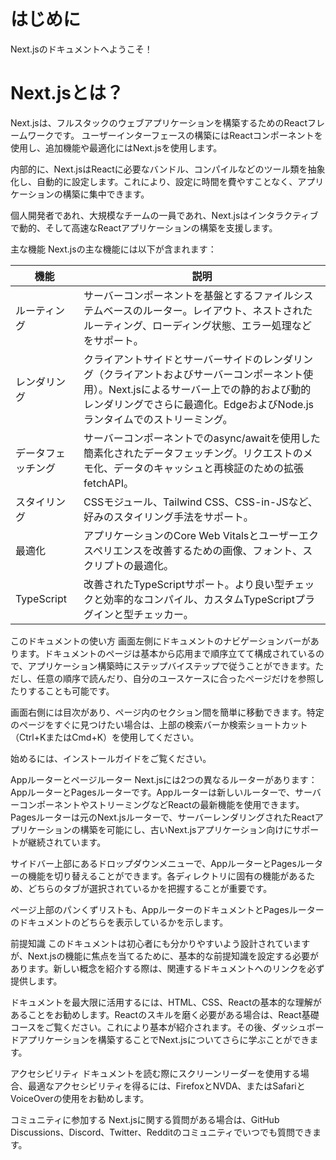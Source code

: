 # はじめに
Next.jsのドキュメントへようこそ！

# Next.jsとは？
Next.jsは、フルスタックのウェブアプリケーションを構築するためのReactフレームワークです。
ユーザーインターフェースの構築にはReactコンポーネントを使用し、追加機能や最適化にはNext.jsを使用します。

内部的に、Next.jsはReactに必要なバンドル、コンパイルなどのツール類を抽象化し、自動的に設定します。これにより、設定に時間を費やすことなく、アプリケーションの構築に集中できます。

個人開発者であれ、大規模なチームの一員であれ、Next.jsはインタラクティブで動的、そして高速なReactアプリケーションの構築を支援します。

主な機能 Next.jsの主な機能には以下が含まれます：

| 機能         | 説明                                                                                                                   |
| ---------- | -------------------------------------------------------------------------------------------------------------------- |
| ルーティング     | サーバーコンポーネントを基盤とするファイルシステムベースのルーター。レイアウト、ネストされたルーティング、ローディング状態、エラー処理などをサポート。                                          |
| レンダリング     | クライアントサイドとサーバーサイドのレンダリング（クライアントおよびサーバーコンポーネント使用）。Next.jsによるサーバー上での静的および動的レンダリングでさらに最適化。EdgeおよびNode.jsランタイムでのストリーミング。 |
| データフェッチング  | サーバーコンポーネントでのasync/awaitを使用した簡素化されたデータフェッチング。リクエストのメモ化、データのキャッシュと再検証のための拡張fetchAPI。                                  |
| スタイリング     | CSSモジュール、Tailwind CSS、CSS-in-JSなど、好みのスタイリング手法をサポート。                                                                  |
| 最適化        | アプリケーションのCore Web Vitalsとユーザーエクスペリエンスを改善するための画像、フォント、スクリプトの最適化。                                                      |
| TypeScript | 改善されたTypeScriptサポート。より良い型チェックと効率的なコンパイル、カスタムTypeScriptプラグインと型チェッカー。                                                  |

このドキュメントの使い方 画面左側にドキュメントのナビゲーションバーがあります。ドキュメントのページは基本から応用まで順序立てて構成されているので、アプリケーション構築時にステップバイステップで従うことができます。ただし、任意の順序で読んだり、自分のユースケースに合ったページだけを参照したりすることも可能です。

画面右側には目次があり、ページ内のセクション間を簡単に移動できます。特定のページをすぐに見つけたい場合は、上部の検索バーか検索ショートカット（Ctrl+KまたはCmd+K）を使用してください。

始めるには、インストールガイドをご覧ください。

Appルーターとページルーター Next.jsには2つの異なるルーターがあります：AppルーターとPagesルーターです。Appルーターは新しいルーターで、サーバーコンポーネントやストリーミングなどReactの最新機能を使用できます。Pagesルーターは元のNext.jsルーターで、サーバーレンダリングされたReactアプリケーションの構築を可能にし、古いNext.jsアプリケーション向けにサポートが継続されています。

サイドバー上部にあるドロップダウンメニューで、AppルーターとPagesルーターの機能を切り替えることができます。各ディレクトリに固有の機能があるため、どちらのタブが選択されているかを把握することが重要です。

ページ上部のパンくずリストも、AppルーターのドキュメントとPagesルーターのドキュメントのどちらを表示しているかを示します。

前提知識 このドキュメントは初心者にも分かりやすいよう設計されていますが、Next.jsの機能に焦点を当てるために、基本的な前提知識を設定する必要があります。新しい概念を紹介する際は、関連するドキュメントへのリンクを必ず提供します。

ドキュメントを最大限に活用するには、HTML、CSS、Reactの基本的な理解があることをお勧めします。Reactのスキルを磨く必要がある場合は、React基礎コースをご覧ください。これにより基本が紹介されます。その後、ダッシュボードアプリケーションを構築することでNext.jsについてさらに学ぶことができます。

アクセシビリティ ドキュメントを読む際にスクリーンリーダーを使用する場合、最適なアクセシビリティを得るには、FirefoxとNVDA、またはSafariとVoiceOverの使用をお勧めします。

コミュニティに参加する Next.jsに関する質問がある場合は、GitHub Discussions、Discord、Twitter、Redditのコミュニティでいつでも質問できます。